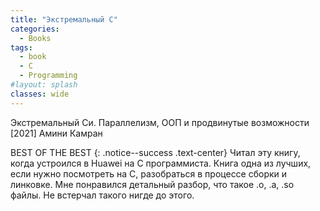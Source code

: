 ```yaml
---
title: "Экстремальный C"
categories:
  - Books
tags:
  - book
  - C
  - Programming
#layout: splash
classes: wide
---
```

Экстремальный Cи. Параллелизм, ООП и продвинутые возможности [2021] Амини Камран  

BEST OF THE BEST
{: .notice--success .text-center}
Читал эту книгу, когда устроился в Huawei на C программиста. Книга одна из лучших, если нужно посмотреть на С, разобраться в процессе сборки и линковке. Мне понравился детальный разбор, что такое .o, .a, .so файлы. Не встерчал такого нигде до этого.